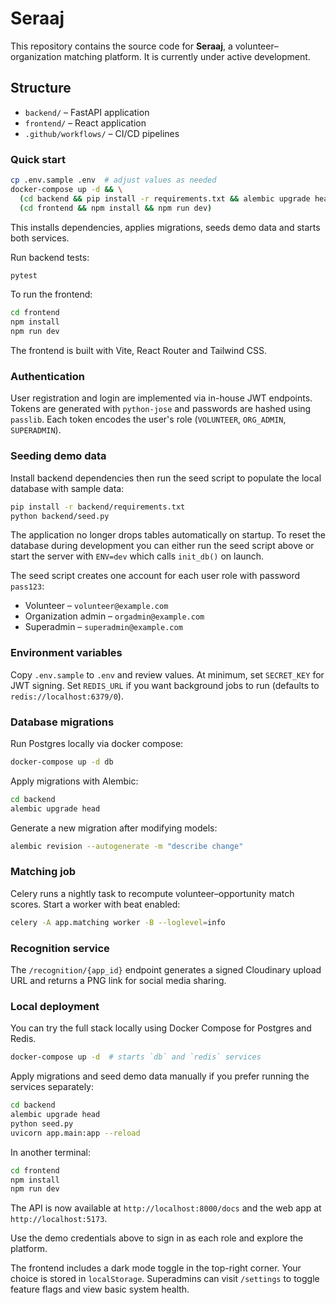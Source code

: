 # Seraaj

This repository contains the source code for **Seraaj**, a volunteer–organization matching platform. It is currently under active development.

## Structure
- `backend/` – FastAPI application
- `frontend/` – React application
- `.github/workflows/` – CI/CD pipelines

### Quick start

```bash
cp .env.sample .env  # adjust values as needed
docker-compose up -d && \
  (cd backend && pip install -r requirements.txt && alembic upgrade head && python seed.py && uvicorn app.main:app --reload) & \
  (cd frontend && npm install && npm run dev)
```
This installs dependencies, applies migrations, seeds demo data and starts both services.

Run backend tests:

```bash
pytest
```

To run the frontend:

```bash
cd frontend
npm install
npm run dev
```

The frontend is built with Vite, React Router and Tailwind CSS.

### Authentication

User registration and login are implemented via in-house JWT endpoints. Tokens are generated with `python-jose` and passwords are hashed using `passlib`. Each token encodes the user's role (`VOLUNTEER`, `ORG_ADMIN`, `SUPERADMIN`).

### Seeding demo data

Install backend dependencies then run the seed script to populate the local database with sample data:

```bash
pip install -r backend/requirements.txt
python backend/seed.py
```

The application no longer drops tables automatically on startup. To reset the
database during development you can either run the seed script above or start
the server with `ENV=dev` which calls `init_db()` on launch.

The seed script creates one account for each user role with password `pass123`:

- Volunteer – `volunteer@example.com`
- Organization admin – `orgadmin@example.com`
- Superadmin – `superadmin@example.com`

### Environment variables

Copy `.env.sample` to `.env` and review values. At minimum, set `SECRET_KEY` for JWT signing.
Set `REDIS_URL` if you want background jobs to run (defaults to `redis://localhost:6379/0`).

### Database migrations

Run Postgres locally via docker compose:

```bash
docker-compose up -d db
```

Apply migrations with Alembic:

```bash
cd backend
alembic upgrade head
```

Generate a new migration after modifying models:

```bash
alembic revision --autogenerate -m "describe change"
```

### Matching job

Celery runs a nightly task to recompute volunteer–opportunity match scores.
Start a worker with beat enabled:

```bash
celery -A app.matching worker -B --loglevel=info
```

### Recognition service

The `/recognition/{app_id}` endpoint generates a signed Cloudinary upload URL and
returns a PNG link for social media sharing.

### Local deployment

You can try the full stack locally using Docker Compose for Postgres and Redis.

```bash
docker-compose up -d  # starts `db` and `redis` services
```

Apply migrations and seed demo data manually if you prefer running the services separately:

```bash
cd backend
alembic upgrade head
python seed.py
uvicorn app.main:app --reload
```

In another terminal:

```bash
cd frontend
npm install
npm run dev
```

The API is now available at `http://localhost:8000/docs` and the web app at
`http://localhost:5173`.

Use the demo credentials above to sign in as each role and explore the platform.

The frontend includes a dark mode toggle in the top-right corner. Your choice is
stored in `localStorage`. Superadmins can visit `/settings` to toggle feature
flags and view basic system health.
